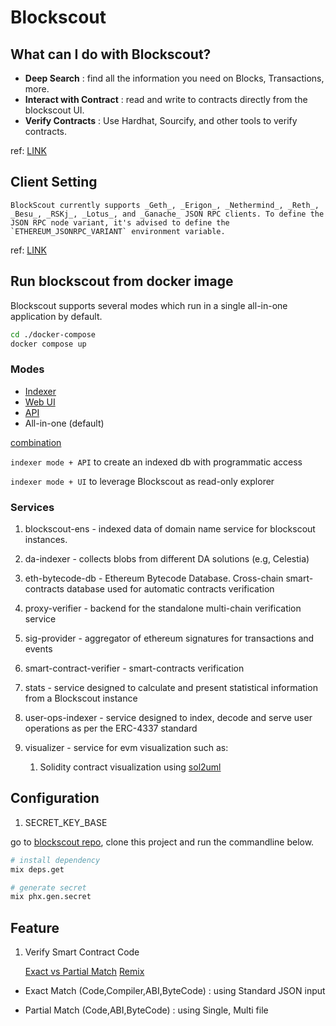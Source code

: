 # Blockscout

## What can I do with Blockscout?

-   **Deep Search** : find all the information you need on Blocks, Transactions, more.
-   **Interact with Contract** : read and write to contracts directly from the blockscout UI.
-   **Verify Contracts** : Use Hardhat, Sourcify, and other tools to verify contracts.

ref: [LINK](https://docs.blockscout.com/about/features)

## Client Setting

    BlockScout currently supports _Geth_, _Erigon_, _Nethermind_, _Reth_, _Besu_, _RSKj_, _Lotus_, and _Ganache_ JSON RPC clients. To define the JSON RPC node variant, it's advised to define the `ETHEREUM_JSONRPC_VARIANT` environment variable.

ref: [LINK](https://docs.blockscout.com/setup/requirements/client-settings)

## Run blockscout from docker image

Blockscout supports several modes which run in a single all-in-one application by default.

```bash
cd ./docker-compose
docker compose up
```

### Modes

-   [Indexer](https://docs.blockscout.com/setup/information-and-settings/separate-indexer-web-app-and-api#indexer-mode)
-   [Web UI](https://docs.blockscout.com/setup/information-and-settings/separate-indexer-web-app-and-api#web-application-mode)
-   [API](https://docs.blockscout.com/setup/information-and-settings/separate-indexer-web-app-and-api#api-mode)
-   All-in-one (default)

<ins>combination</ins>

`indexer mode + API` to create an indexed db with programmatic access

`indexer mode + UI` to leverage Blockscout as read-only explorer

### Services

1. blockscout-ens - indexed data of domain name service for blockscout instances.

2. da-indexer - collects blobs from different DA solutions (e.g, Celestia)

3. eth-bytecode-db - Ethereum Bytecode Database. Cross-chain smart-contracts database used for automatic contracts verification

4. proxy-verifier - backend for the standalone multi-chain verification service

5. sig-provider - aggregator of ethereum signatures for transactions and events

6. smart-contract-verifier - smart-contracts verification

7. stats - service designed to calculate and present statistical information from a Blockscout instance

8. user-ops-indexer - service designed to index, decode and serve user operations as per the ERC-4337 standard

9. visualizer - service for evm visualization such as:
    1. Solidity contract visualization using [sol2uml](https://www.npmjs.com/package/sol2uml)

## Configuration

1. SECRET_KEY_BASE

go to [blockscout repo](https://github.com/blockscout/blockscout), clone this project and run the commandline below.

```sh
# install dependency
mix deps.get

# generate secret
mix phx.gen.secret
```

## Feature

1. Verify Smart Contract Code

    [Exact vs Partial Match](https://github.com/orgs/blockscout/discussions/10422)
    [Remix](https://docs.kcc.io/developers/verify-smart-contract/using-remix)

-   Exact Match (Code,Compiler,ABI,ByteCode) : using Standard JSON input

-   Partial Match (Code,ABI,ByteCode) : using Single, Multi file
